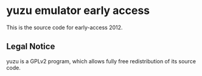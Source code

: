 yuzu emulator early access
=============

This is the source code for early-access 2012.

## Legal Notice

yuzu is a GPLv2 program, which allows fully free redistribution of its source code.